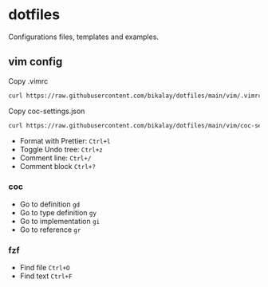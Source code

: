 # dotfiles
Configurations files, templates and examples.

## vim config 
Copy .vimrc
```bash
curl https://raw.githubusercontent.com/bikalay/dotfiles/main/vim/.vimrc --output ~/.vimrc
```

Copy coc-settings.json
```bash
curl https://raw.githubusercontent.com/bikalay/dotfiles/main/vim/coc-settings.json --output ~/.vim/coc-settings.json
```


- Format with Prettier: ```Ctrl+l```
- Toggle Undo tree: ```Ctrl+z```
- Comment line: ```Ctrl+/```
- Comment block ```Ctrl+?```
### coc
- Go to definition ```gd```
- Go to type definition ```gy``` 
- Go to implementation ```gi```
- Go to reference ```gr```

### fzf
- Find file ```Ctrl+O```
- Find text ```Ctrl+F```


